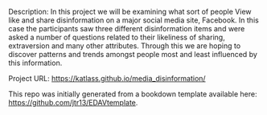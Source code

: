 Description:
In this project we will be examining what sort of people View like and share disinformation on a major social media site, Facebook. In this case the participants saw three different disinformation items and were asked a number of questions related to their likeliness of sharing, extraversion and many other attributes. Through this we are hoping to discover patterns and trends amongst people most and least influenced by this information.

Project URL:
https://katlass.github.io/media_disinformation/

This repo was initially generated from a bookdown template available here: https://github.com/jtr13/EDAVtemplate.
